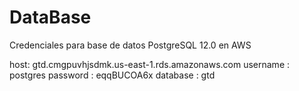 # DataBase

Credenciales para  base de datos PostgreSQL 12.0 en AWS

host: gtd.cmgpuvhjsdmk.us-east-1.rds.amazonaws.com
username : postgres
password : eqqBUCOA6x
database : gtd


